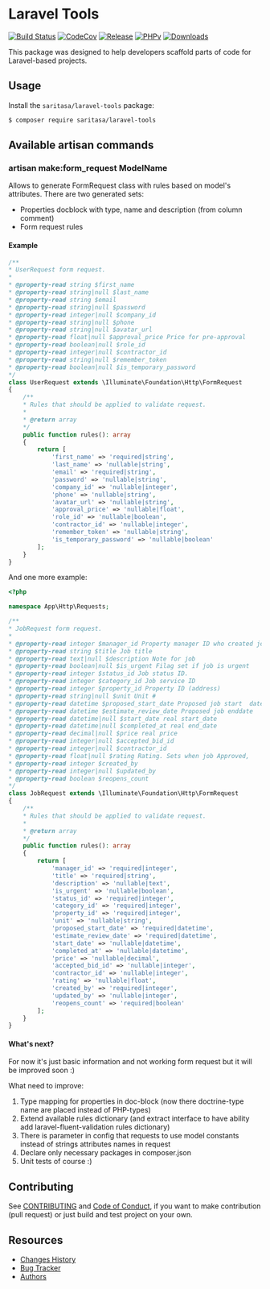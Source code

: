 # Laravel Tools

[![Build Status](https://travis-ci.org/Saritasa/php-laravel-tools.svg?branch=master)](https://travis-ci.org/Saritasa/php-laravel-tools)
[![CodeCov](https://codecov.io/gh/Saritasa/php-laravel-tools/branch/master/graph/badge.svg)](https://codecov.io/gh/Saritasa/php-laravel-tools)
[![Release](https://img.shields.io/github/release/Saritasa/php-laravel-tools.svg)](https://github.com/Saritasa/php-laravel-tools/releases)
[![PHPv](https://img.shields.io/packagist/php-v/saritasa/laravel-tools.svg)](http://www.php.net)
[![Downloads](https://img.shields.io/packagist/dt/saritasa/laravel-tools.svg)](https://packagist.org/packages/saritasa/laravel-tools)

This package was designed to help developers scaffold parts of code for Laravel-based projects.

## Usage

Install the ```saritasa/laravel-tools``` package:

```bash
$ composer require saritasa/laravel-tools
```

## Available artisan commands
### artisan make:form_request ModelName
Allows to generate FormRequest class with rules based on model's attributes.
There are two generated sets:
+ Properties docblock with type, name and description (from column comment)
+ Form request rules

#### Example

```php
/**
* UserRequest form request.
*
* @property-read string $first_name 
* @property-read string|null $last_name 
* @property-read string $email 
* @property-read string|null $password 
* @property-read integer|null $company_id 
* @property-read string|null $phone 
* @property-read string|null $avatar_url 
* @property-read float|null $approval_price Price for pre-approval
* @property-read boolean|null $role_id 
* @property-read integer|null $contractor_id 
* @property-read string|null $remember_token 
* @property-read boolean|null $is_temporary_password
*/
class UserRequest extends \Illuminate\Foundation\Http\FormRequest
{
    /**
    * Rules that should be applied to validate request.
    *
    * @return array
    */
    public function rules(): array
    {
        return [
            'first_name' => 'required|string',
            'last_name' => 'nullable|string',
            'email' => 'required|string',
            'password' => 'nullable|string',
            'company_id' => 'nullable|integer',
            'phone' => 'nullable|string',
            'avatar_url' => 'nullable|string',
            'approval_price' => 'nullable|float',
            'role_id' => 'nullable|boolean',
            'contractor_id' => 'nullable|integer',
            'remember_token' => 'nullable|string',
            'is_temporary_password' => 'nullable|boolean'
        ];
    }
}
```

And one more example:

```php
<?php

namespace App\Http\Requests;

/**
* JobRequest form request.
*
* @property-read integer $manager_id Property manager ID who created job
* @property-read string $title Job title
* @property-read text|null $description Note for job
* @property-read boolean|null $is_urgent Filag set if job is urgent
* @property-read integer $status_id Job status ID.
* @property-read integer $category_id Job service ID
* @property-read integer $property_id Property ID (address)
* @property-read string|null $unit Unit #
* @property-read datetime $proposed_start_date Proposed job start  date
* @property-read datetime $estimate_review_date Proposed job enddate
* @property-read datetime|null $start_date real start_date
* @property-read datetime|null $completed_at real end_date
* @property-read decimal|null $price real price
* @property-read integer|null $accepted_bid_id 
* @property-read integer|null $contractor_id 
* @property-read float|null $rating Rating. Sets when job Approved, 
* @property-read integer $created_by 
* @property-read integer|null $updated_by 
* @property-read boolean $reopens_count
*/
class JobRequest extends \Illuminate\Foundation\Http\FormRequest
{
    /**
    * Rules that should be applied to validate request.
    *
    * @return array
    */
    public function rules(): array
    {
        return [
            'manager_id' => 'required|integer',
            'title' => 'required|string',
            'description' => 'nullable|text',
            'is_urgent' => 'nullable|boolean',
            'status_id' => 'required|integer',
            'category_id' => 'required|integer',
            'property_id' => 'required|integer',
            'unit' => 'nullable|string',
            'proposed_start_date' => 'required|datetime',
            'estimate_review_date' => 'required|datetime',
            'start_date' => 'nullable|datetime',
            'completed_at' => 'nullable|datetime',
            'price' => 'nullable|decimal',
            'accepted_bid_id' => 'nullable|integer',
            'contractor_id' => 'nullable|integer',
            'rating' => 'nullable|float',
            'created_by' => 'required|integer',
            'updated_by' => 'nullable|integer',
            'reopens_count' => 'required|boolean'
        ];
    }
}

```

#### What's next?
For now it's just basic information and not working form request but it will be improved soon :)

What need to improve:
1. Type mapping for properties in doc-block (now there doctrine-type name are placed instead of PHP-types)
2. Extend available rules dictionary (and extract interface to have ability add laravel-fluent-validation rules dictionary)
3. There is parameter in config that requests to use model constants instead of strings attributes names in request
4. Declare only necessary packages in composer.json
5. Unit tests of course :)

## Contributing
See [CONTRIBUTING](CONTRIBUTING.md) and [Code of Conduct](CONDUCT.md),
if you want to make contribution (pull request)
or just build and test project on your own.

## Resources

* [Changes History](CHANGES.md)
* [Bug Tracker](https://github.com/Saritasa/php-laravel-tools/issues)
* [Authors](https://github.com/Saritasa/php-laravel-tools/contributors)

